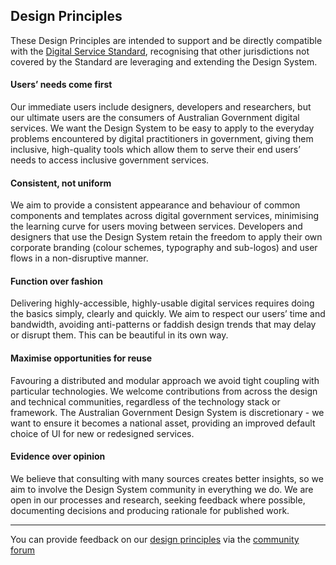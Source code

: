 ## Design Principles

These Design Principles are intended to support and be directly compatible with the [Digital Service Standard](https://www.designsystemau.org/help-and-advice/about-digital-service-standard), recognising that other jurisdictions not covered by the Standard are leveraging and extending the Design System.

#### Users’ needs come first
Our immediate users include designers, developers and researchers, but our ultimate users are the consumers of Australian Government digital services. We want the Design System to be easy to apply to the everyday problems encountered by digital practitioners in government, giving them inclusive, high-quality tools which allow them to serve their end users’ needs to access inclusive government services.

#### Consistent, not uniform
We aim to provide a consistent appearance and behaviour of common components and templates across digital government services, minimising the learning curve for users moving between services. Developers and designers that use the Design System retain the freedom to apply their own corporate branding (colour schemes, typography and sub-logos) and user flows in a non-disruptive manner.

#### Function over fashion
Delivering highly-accessible, highly-usable digital services requires doing the basics simply, clearly and quickly. We aim to respect our users’ time and bandwidth, avoiding anti-patterns or faddish design trends that may delay or disrupt them. This can be beautiful in its own way.

#### Maximise opportunities for reuse
Favouring a distributed and modular approach we avoid tight coupling with particular technologies. We welcome contributions from across the design and technical communities, regardless of the technology stack or framework. The Australian Government Design System is discretionary - we want to ensure it becomes a national asset, providing an improved default choice of UI for new or redesigned services.

#### Evidence over opinion
We believe that consulting with many sources creates better insights, so we aim to involve the Design System community in everything we do. We are open in our processes and research, seeking feedback where possible, documenting decisions and producing rationale for published work.

---

You can provide feedback on our [design principles](https://community.digital.gov.au/t/australian-government-design-system-design-principles/1424) via the [community forum](https://community.digital.gov.au/c/designsystem/14)
